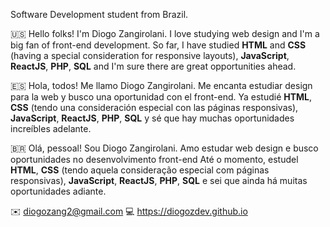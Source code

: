 Software Development student from Brazil.

🇺🇸
Hello folks! I'm Diogo Zangirolani.
I love studying web design and I'm a big fan of front-end development.
So far, I have studied **HTML** and **CSS** (having a special consideration for responsive layouts), **JavaScript**, **ReactJS**, **PHP**, **SQL** and I'm sure there are great opportunities ahead.

🇪🇸
Hola, todos! Me llamo Diogo Zangirolani.
Me encanta estudiar design para la web y busco una oportunidad con el front-end.
Ya estudié **HTML**, **CSS** (tendo una consideración especial con las páginas responsivas), **JavaScript**, **ReactJS**, **PHP**, **SQL** y sé que hay muchas oportunidades increíbles adelante.

🇧🇷
Olá, pessoal! Sou Diogo Zangirolani.
Amo estudar web design e busco oportunidades no desenvolvimento front-end
Até o momento, estudel **HTML**, **CSS** (tendo aquela consideração especial com páginas responsivas), **JavaScript**, **ReactJS**, **PHP**, **SQL** e sei que ainda há muitas oportunidades adiante.


✉️ diogozang2@gmail.com
💻 https://diogozdev.github.io

